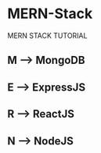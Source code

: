 # MERN-Stack
MERN STACK TUTORIAL
## M --> MongoDB
## E --> ExpressJS
## R --> ReactJS
## N --> NodeJS
